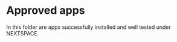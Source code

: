# Approved apps

In this folder are apps successfully installed 
and well tested under NEXTSPACE. 

